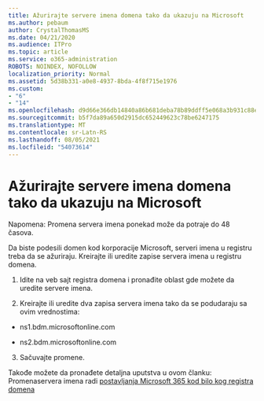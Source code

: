```yaml
---
title: Ažurirajte servere imena domena tako da ukazuju na Microsoft
ms.author: pebaum
author: CrystalThomasMS
ms.date: 04/21/2020
ms.audience: ITPro
ms.topic: article
ms.service: o365-administration
ROBOTS: NOINDEX, NOFOLLOW
localization_priority: Normal
ms.assetid: 5d38b331-a0e8-4937-8bda-4f8f715e1976
ms.custom:
- "6"
- "14"
ms.openlocfilehash: d9d66e366db14840a86b681deba78b89ddff5e068a3b931c88e493d2ec791b10
ms.sourcegitcommit: b5f7da89a650d2915dc652449623c78be6247175
ms.translationtype: MT
ms.contentlocale: sr-Latn-RS
ms.lasthandoff: 08/05/2021
ms.locfileid: "54073614"
---
```

# <a name="update-your-domain-nameservers-to-point-to-microsoft"></a>Ažurirajte servere imena domena tako da ukazuju na Microsoft

Napomena: Promena servera imena ponekad može da potraje do 48 časova.
  
Da biste podesili domen kod korporacije Microsoft, serveri imena u registru treba da se ažuriraju. Kreirajte ili uredite zapise servera imena u registru domena.
  
1. Idite na veb sajt registra domena i pronađite oblast gde možete da uredite servere imena.

2. Kreirajte ili uredite dva zapisa servera imena tako da se podudaraju sa ovim vrednostima:

  - ns1.bdm.microsoftonline.com

  - ns2.bdm.microsoftonline.com

3. Sačuvajte promene.

Takođe možete da pronađete detaljna uputstva u ovom članku: Promenaservera imena radi [postavljanja Microsoft 365 kod bilo kog registra domena](https://docs.microsoft.com/microsoft-365/admin/get-help-with-domains/change-nameservers-at-any-domain-registrar)
  